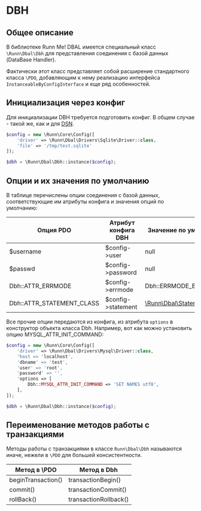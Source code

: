 DBH
===

Общее описание
--------------

В библиотеке Runn Me! DBAL имеется специальный класс `\Runn\Dbal\Dbh` для представления соединения с базой данных (DataBase Handler).

Фактически этот класс представляет собой расширение стандартного класса `\PDO`, добавляющим к нему 
реализацию интерфейса `InstanceableByConfigInterface` и еще ряд особенностей.

Инициализация через конфиг
--------------------------

Для инициализации DBH требуется подготовить конфиг. В общем случае - такой же, как и для [DSN](./dsn.md).

```php
$config = new \Runn\Core\Config([
    'driver' => \Runn\Dbal\Drivers\Sqlite\Driver::class, 
    'file' => '/tmp/test.sqlite'
]);

$dbh = \Runn\Dbal\Dbh::instance($config);
```

Опции и их значения по умолчанию
--------------------------------

В таблице перечислены опции соединения с базой данных, соответствующие им атрибуты конфига и значения опций по умолчанию:

| Опция PDO | Атрибут конфига DBH | Значение по умолчанию |
|-----------|---------------------|-----------------------|
| $username | $config->user | null |
| $passwd | $config->password | null |
| Dbh::ATTR_ERRMODE | $config->errmode | Dbh::ERRMODE_EXCEPTION |
| Dbh::ATTR_STATEMENT_CLASS | $config->statement | [\Runn\Dbal\Statement](./statement.md) |

Все прочие опции передаются из конфига, из атрибута `options` в конструктор объекта класса Dbh. Например, вот как можно 
установить опцию MYSQL_ATTR_INIT_COMMAND:

```php
$config = new \Runn\Core\Config([
    'driver' => \Runn\Dbal\Drivers\Mysql\Driver::class, 
    'host => 'localhost',
    'dbname' => 'test',
    'user' => 'root',
    'password' => '',
    'options => [
        Dbh::MYSQL_ATTR_INIT_COMMAND => 'SET NAMES utf8',
    ],
]);

$dbh = \Runn\Dbal\Dbh::instance($config);
```

Переименование методов работы с транзакциями
--------------------------------------------

Методы работы с транзакциями в классе `Runn\Dbal\Dbh` называются иначе, нежели в `\PDO` для большей консистентности.

| Метод в \PDO | Метод в Dbh |
|--------------|-------------|
| beginTransaction() | transactionBegin() |
| commit() | transactionCommit() |
| rollBack() | transactionRollback() |

